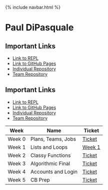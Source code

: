 {% include navbar.html %}

# Paul DiPasquale
## Important Links
- [Link to REPL](https://replit.com/@PaulDiPasquale/RepoTri3)
- [Link to GitHub Pages](https://paul-d6.github.io/RepoTri3/)
- [Individual Repository](https://github.com/Paul-D6/RepoTri3)
- [Team Repository](https://github.com/NoahJ214/Team-Screwdrivers)

## Important Links

- [Link to REPL](https://replit.com/@PaulDiPasquale/RepoTri3?v=1)
- [Link to GitHub Pages](https://rohitd3.github.io/rohit-csp3/)
- [Individual Repository](https://github.com/rohitd3/rohit-csp3)
- [Team Repository](https://github.com/aaditgupta21/koolskool)





Week | Name | Ticket
------|-----|-----|
Week 0 | Plans, Teams, Jobs | [Ticket](https://github.com/Paul-D6/RepoTri3/issues/1)
Week 1 | Lists and Loops | [Week 1](https://github.com/Paul-D6/RepoTri3/issues/4)
Week 2 | Classy Functions | [Ticket](https://github.com/Paul-D6/RepoTri3/issues/6)
Week 3 | Algorithmic Final |[Ticket](https://github.com/Paul-D6/RepoTri3/issues/7)
Week 4 | Accounts and Login |[Ticket](https://github.com/Paul-D6/RepoTri3/issues/8)
Week 5 | CB Prep |[Ticket](https://github.com/Paul-D6/RepoTri3/issues/9)